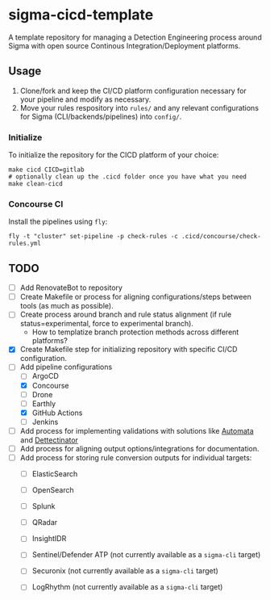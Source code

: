 # sigma-cicd-template
A template repository for managing a Detection Engineering process around Sigma with open source Continous Integration/Deployment platforms.

## Usage
1) Clone/fork and keep the CI/CD platform configuration necessary for your pipeline and modify as necessary.
2) Move your rules respository into `rules/` and any relevant configurations for Sigma (CLI/backends/pipelines) into `config/`.

### Initialize
To initialize the repository for the CICD platform of your choice:

```shell
make cicd CICD=gitlab
# optionally clean up the .cicd folder once you have what you need
make clean-cicd
```

### Concourse CI
Install the pipelines using `fly`:

```shell
fly -t "cluster" set-pipeline -p check-rules -c .cicd/concourse/check-rules.yml
```

## TODO
- [ ] Add RenovateBot to repository
- [ ] Create Makefile or process for aligning configurations/steps between tools (as much as possible).
- [ ] Create process around branch and rule status alignment (if rule status=experimental, force to experimental branch).
  - How to templatize branch protection methods across different platforms?
- [x] Create Makefile step for initializing repository with specific CI/CD configuration.
- [ ] Add pipeline configurations
  - [ ] ArgoCD
  - [x] Concourse
  - [ ] Drone
  - [ ] Earthly
  - [x] GitHub Actions
  - [ ] Jenkins
- [ ] Add process for implementing validations with solutions like [Automata](https://github.com/3CORESec/Automata) and [Dettectinator](https://github.com/siriussecurity/dettectinator)
- [ ] Add process for aligning output options/integrations for documentation.
- [ ] Add process for storing rule conversion outputs for individual targets:
  - [ ] ElasticSearch
  - [ ] OpenSearch
  - [ ] Splunk
  - [ ] QRadar
  - [ ] InsightIDR
  - [ ] Sentinel/Defender ATP (not currently available as a `sigma-cli` target)
  - [ ] Securonix (not currently available as a `sigma-cli` target)
  - [ ] LogRhythm (not currently available as a `sigma-cli` target)

